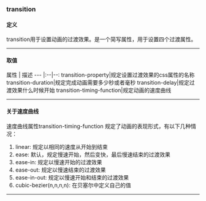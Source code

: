 ### transition

#### 定义
transition用于设置动画的过渡效果。是一个简写属性，用于设置四个过渡属性。

---

#### 取值
属性 | 描述 
--- |:--|--:
transition-property|规定设置过渡效果的css属性的名称
transition-duration|规定完成动画需要多少秒或者毫秒
transition-delay|规定过渡效果什么时候开始
transition-timing-function|规定动画的速度曲线

---

#### 关于速度曲线
速度曲线属性transition-timing-function 规定了动画的表现形式，有以下几种情况：
1. linear: 规定以相同的速度从开始到结束
2. ease: 默认，规定慢速开始，然后变快，最后慢速结束的过渡效果  
3. ease-in:  规定以慢速开始的过渡效果
4. ease-out: 规定以慢速结束的过渡效果
5. ease-in-out: 规定以慢速开始和结束的过渡效果
6. cubic-bezier(n,n,n,n): 在贝塞尔中定义自己的值


---


